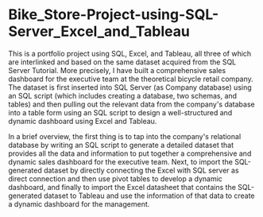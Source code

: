 # Bike_Store-Project-using-SQL-Server_Excel_and_Tableau

This is a portfolio project using SQL, Excel, and Tableau, all three of which are interlinked and based on the same dataset acquired from the SQL Server Tutorial. More precisely, I have built a comprehensive sales dashboard for the executive team at the theoretical bicycle retail company. The dataset is first inserted into SQL Server (as Company database) using an SQL script (which includes creating a database, two schemas, and tables) and then pulling out the relevant data from the company's database into a table form using an SQL script to design a well-structured and dynamic dashboard using Excel and Tableau. 

In a brief overview, the first thing is to tap into the company's relational database by writing an SQL script to generate a detailed dataset that provides all the data and information to put together a comprehensive and dynamic sales dashboard for the executive team. Next, to import the SQL-generated dataset by directly connecting the Excel with SQL server as direct connection and then use pivot tables to develop a dynamic dashboard, and finally to import the Excel datasheet that contains the SQL-generated dataset to Tableau and use the information of that data to create a dynamic dashboard for the management.
